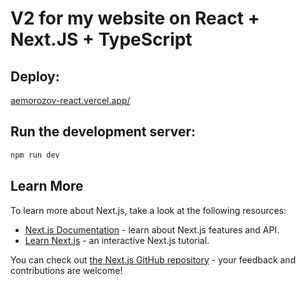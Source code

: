 # V2 for my website on React + Next.JS + TypeScript

## Deploy:

[aemorozov-react.vercel.app/](https://aemorozov-react.vercel.app/)

## Run the development server:

```bash
npm run dev
```

## Learn More

To learn more about Next.js, take a look at the following resources:

- [Next.js Documentation](https://nextjs.org/docs) - learn about Next.js features and API.
- [Learn Next.js](https://nextjs.org/learn) - an interactive Next.js tutorial.

You can check out [the Next.js GitHub repository](https://github.com/vercel/next.js/) - your feedback and contributions are welcome!
